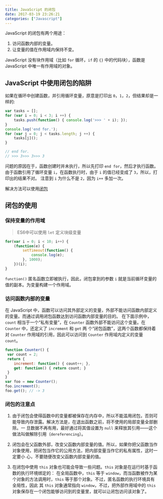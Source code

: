 ```yaml
---
title: JavaScript 的闭包
date: 2017-03-19 23:26:21
categories: ["Javascript"]
---
```

JavaScript 的闭包有两个用途：
1. 访问函数内部的变量。
2. 让变量的值在作用域内保持不变。

<!-- more -->
JavaScript 没有块作用域（比如 `for` 循环，`if` 的 `{}` 中的代码块），函数是 JavaScript 中唯一有作用域的对象。

## JavaScript 中使用闭包的陷阱
如果在循环中创建函数，并引用循环变量，原意是打印出 `0`，`1`，`2`，但结果却是一样的:

```javascript
var tasks = [];
for (var i = 0; i < 3; i ++) {
    tasks.push(function() { console.log('>>> ' + i); });
}
console.log('end for.');
for (var j = 0; j < tasks.length; j ++) {
    tasks[j]();
}

// end for.
// >>> 3>>> 3>>> 3
```

问题的原因在于，函数创建时并未执行，所以先打印 `end for`，然后才执行函数。
由于函数引用了循环变量 `i`，在函数执行时，由于 `i` 的值已经变成了 `3`，所以，打印出的结果不对。
注意到 `i` 为什么不是 `2`，因为 `i++` 多加一次。

解决方法可以使用[闭包](#jump)

## 闭包的使用
### <span id="jump">保持变量的作用域</span>

> ES6中可以使用 `let` 定义块级变量

```javascript
for(var i = 0; i < 10; i++) {
    (function(e) {
        setTimeout(function() {
            console.log(e);
        }, 1000);
    })(i);
}
```

`function()` 匿名函数立即被执行，因此，闭包拿到的参数 `i` 就是当前循环变量的值的副本。为变量构建一个作用域。

### 访问函数内部的变量
在 JavaScript 中，函数可以访问其外部定义的变量，外部不能访问函数内部定义的变量。而通过调用闭包函数达到访问函数内部变量的目的。
在下面示例中，`count` 相当于一个“私有变量”，在 `Counter` 函数外部不能访问这个变量。在 `Counter` 中，还定义了 `increment` 和 `get` 两
个“闭包函数”，这两个函数都保持着对 `Counter` 作用域的引用，因此可以访问到 `Counter` 作用域内定义的变量 `count`。

```javascript
function Counter() {
 var count = 2;
 return {
    increment: function() { count++; },
    get: function() { return count; }
 }
}
var foo = new Counter();
foo.increment();
foo.get(); // -> 3
```

### 闭包的注意点

1. 由于闭包会使得函数中的变量都被保存在内存中，所以不能滥用闭包，否则可能导致内存泄露。解决方法是，在退出函数之前，将不使用的局部变量全部删除。一
旦数据不再有用，最好通过将其值设置为 `null` 来释放其引用——这个做法叫做解除引用（`dereferencing`）。

2. 闭包会在父函数外部，改变父函数内部变量的值。所以，如果你把父函数当作对象使用，把闭包当作它的公用方法，把内部变量当作它的私有属性，这时一定要小
心，不要随便改变父函数内部变量的值。

3. 在闭包中使用 `this` 对象也可能会导致一些问题。`this` 对象是在运行时基于函数的执行环境绑定的：
在全局函数中，`this` 等于 `window`，而当函数被作为某个对象的方法调用时，`this` 等于那个对象。不过，匿名函数的执行环境具有全局性，因此
其 `this` 对象通常指向 `window`，不过，把外部作用域中的 `this` 对象保存在一个闭包能够访问到的变量里，就可以让闭包访问该对象了。